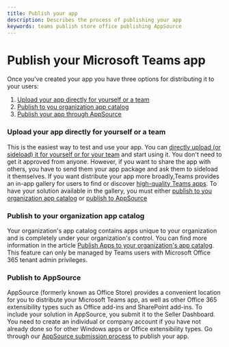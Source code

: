 ```yaml
---
title: Publish your app
description: Describes the process of publishing your app
keywords: teams publish store office publishing AppSource
---
```

# Publish your Microsoft Teams app

Once you've created your app you have three options for distributing it to your users:

1. [Upload your app directly for yourself or a team](#Upload-your-app-directly-for-yourself-or-a-team)
2. [Publish to you organization app catalog](#Publish-to-your-organization-app-catalog)
3. [Publish your app through AppSource](#Publish-to-AppSource)


### Upload your app directly for yourself or a team

This is the easiest way to test and use your app. You can [directly upload (or sideload) it for yourself or for your team](./apps-upload-for-team-and-user.md) and start using it. You don't need to get it approved from anyone. However, if you want to share the app with others, you have to send them your app package and ask them to sideload it themselves. If you want distribute your app more broadly,Teams provides an in-app gallery for users to find or discover [high-quality Teams apps](~/resources/design/overview.md). To have your solution available in the gallery, you must either [publish to you organization app catalog](#Publish-to-your-organization-app-catalog) or [publish to AppSource](./appsource-publishing-guidance/publish-on-appsource.md) 

### Publish to your organization app catalog

Your organization's app catalog contains apps unique to your organization and is completely under your organization's control. You can find more information in the article [Publish Apps to your organization's app catalog](/microsoftteams/tenant-apps-catalog-teams). This feature can only be managed by Teams users with Microsoft Office 365 tenant admin privileges.

### Publish to AppSource

AppSource (formerly known as Office Store) provides a convenient location for you to distribute your Microsoft Teams app, as well as other Office 365 extensibility types such as Office add-ins and SharePoint add-ins. To include your solution in AppSource, you submit it to the Seller Dashboard. You need to create an individual or company account if you have not already done so for other Windows apps or Office extensibility types.
Go through our [AppSource submission process](./appsource-publishing-guidance/publish-on-appsource.md) to publish your app.
